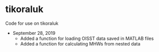 # tikoraluk
Code for use on tikoraluk

* September 28, 2019
  * Added a function for loading OISST data saved in MATLAB files
  * Added a function for calculating MHWs from nested data
